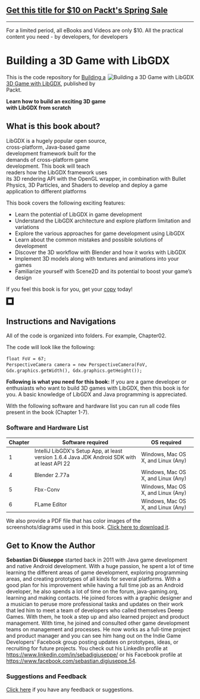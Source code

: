 ## [Get this title for $10 on Packt's Spring Sale](https://www.packt.com/B04804?utm_source=github&utm_medium=packt-github-repo&utm_campaign=spring_10_dollar_2022)
-----
For a limited period, all eBooks and Videos are only $10. All the practical content you need \- by developers, for developers

# Building a 3D Game with LibGDX

<a href="https://www.packtpub.com/game-development/building-3d-game-libgdx?utm_source=github&utm_medium=repository&utm_campaign=9781785288418 "><img src="https://d1ldz4te4covpm.cloudfront.net/sites/default/files/imagecache/ppv4_main_book_cover/8418cov.jpg" alt="Building a 3D Game with LibGDX" height="256px" align="right"></a>

This is the code repository for [Building a 3D Game with LibGDX](https://www.packtpub.com/game-development/building-3d-game-libgdx?utm_source=github&utm_medium=repository&utm_campaign=9781785288418), published by Packt.

**Learn how to build an exciting 3D game with LibGDX from scratch**

## What is this book about?
LibGDX is a hugely popular open source, cross-platform, Java-based game development framework built for the demands of cross-platform game development. This book will teach readers how the LibGDX framework uses its 3D rendering API with the OpenGL wrapper, in combination with Bullet Physics, 3D Particles, and Shaders to develop and deploy a game application to different platforms

This book covers the following exciting features:
* Learn the potential of LibGDX in game development 
* Understand the LibGDX architecture and explore platform limitation and variations 
* Explore the various approaches for game development using LibGDX 
* Learn about the common mistakes and possible solutions of development 
* Discover the 3D workflow with Blender and how it works with LibGDX 
* Implement 3D models along with textures and animations into your games 
* Familiarize yourself with Scene2D and its potential to boost your game’s design 

If you feel this book is for you, get your [copy](https://www.amazon.com/dp/1785288415) today!

<a href="https://www.packtpub.com/?utm_source=github&utm_medium=banner&utm_campaign=GitHubBanner"><img src="https://raw.githubusercontent.com/PacktPublishing/GitHub/master/GitHub.png" 
alt="https://www.packtpub.com/" border="5" /></a>

## Instructions and Navigations
All of the code is organized into folders. For example, Chapter02.

The code will look like the following:
```
float FoV = 67;
PerspectiveCamera camera = new PerspectiveCamera(FoV,
Gdx.graphics.getWidth(), Gdx.graphics.getHeight());
```

**Following is what you need for this book:**
If you are a game developer or enthusiasts who want to build 3D games with LibGDX, then this book is for you. A basic knowledge of LibGDX and Java programming is appreciated.	

With the following software and hardware list you can run all code files present in the book (Chapter 1-7).
### Software and Hardware List
| Chapter | Software required | OS required |
| -------- | ------------------------------------ | ----------------------------------- |
| 1 | IntelliJ LibGDX's Setup App, at least version 1.6.4 Java JDK Android SDK with at least API 22 | Windows, Mac OS X, and Linux (Any) |
| 4 | Blender 2.77a | Windows, Mac OS X, and Linux (Any) |
| 5 | Fbx-Conv | Windows, Mac OS X, and Linux (Any) |
| 6 | FLame Editor | Windows, Mac OS X, and Linux (Any) |

We also provide a PDF file that has color images of the screenshots/diagrams used in this book. [Click here to download it](http://www.packtpub.com/sites/default/files/downloads/Buildinga3DGamewithLibGDX_ColorImages.pdf).

## Get to Know the Author
**Sebastian Di Giuseppe**
started back in 2011 with Java game development and native Android development. With a huge passion, he spent a lot of time learning the different areas of game development, exploring programming areas, and creating prototypes of all kinds for several platforms. With a good plan for his improvement while having a full time job as an Android developer, he also spends a lot of time on the forum, java-gaming.org, learning and making contacts. He joined forces with a graphic designer and a musician to peruse more professional tasks and updates on their work that led him to meet a team of developers who called themselves Deeep Games. With them, he took a step up and also learned project and product management. With time, he joined and consulted other game development teams on management and processes. He now works as a full-time project and product manager and you can see him hang out on the Indie Game Developers' Facebook group posting updates on prototypes, ideas, or recruiting for future projects. You check out his LinkedIn profile at https://www.linkedin.com/in/sebadigiuseppe/ or his Facebook profile at https://www.facebook.com/sebastian.digiuseppe.54.

### Suggestions and Feedback
[Click here](https://docs.google.com/forms/d/e/1FAIpQLSdy7dATC6QmEL81FIUuymZ0Wy9vH1jHkvpY57OiMeKGqib_Ow/viewform) if you have any feedback or suggestions.
